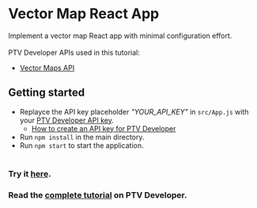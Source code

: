 # Vector Map React App
Implement a vector map React app with minimal configuration effort.</br>
</br>
PTV Developer APIs used in this tutorial:
- <a href="https://developer.myptv.com/Documentation/Vector%20Maps%20API/QuickStart.htm" target="_blank">Vector Maps API</a>

## Getting started
- Replayce the API key placeholder *"YOUR_API_KEY"* in `src/App.js` with your <a href="https://myptv.com/developer" target="_blank">PTV Developer API key</a>.
  - <a href="https://developer.myptv.com/Tutorials.htm" target="_blank">How to create an API key for PTV Developer</a>
- Run `npm install` in the main directory.
- Run `npm start` to start the application.
#
### Try it <a href="https://developer.myptv.com/Applications/MapRendering/ptv-vectormap-react-app/index.html" target="_blank">here</a>.
### Read the <a href="https://developer.myptv.com/Tutorials/Map%20Rendering/Vector%20Map%20React%20App/Vector%20Map%20React%20App.htm" target="_blank">complete tutorial</a> on PTV Developer.

